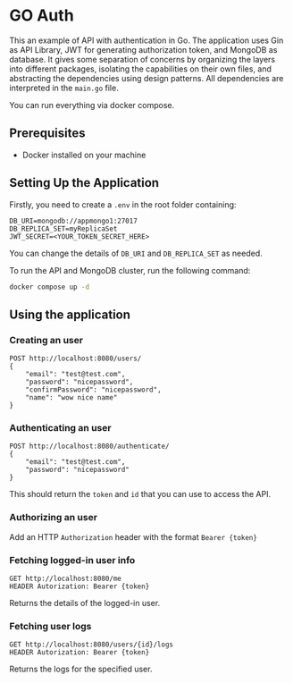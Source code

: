 # GO Auth

This an example of API with authentication in Go. The application uses Gin as API Library, JWT for generating authorization token, and MongoDB as database. It gives some separation of concerns by organizing the layers into different packages, isolating the capabilities on their own files, and abstracting the dependencies using design patterns. 
All dependencies are interpreted in the `main.go` file. 

You can run everything via docker compose.

## Prerequisites

- Docker installed on your machine

## Setting Up the Application

Firstly, you need to create a `.env` in the root folder containing:

```
DB_URI=mongodb://appmongo1:27017
DB_REPLICA_SET=myReplicaSet
JWT_SECRET=<YOUR_TOKEN_SECRET_HERE>
```

You can change the details of `DB_URI` and `DB_REPLICA_SET` as needed.

To run the API and MongoDB cluster, run the following command:

```bash
docker compose up -d
```

## Using the application

### Creating an user

```
POST http://localhost:8080/users/
{
    "email": "test@test.com",
    "password": "nicepassword",
    "confirmPassword": "nicepassword",
    "name": "wow nice name"
}
```

### Authenticating an user

```
POST http://localhost:8080/authenticate/
{
    "email": "test@test.com",
    "password": "nicepassword"
}
```

This should return the `token` and `id` that you can use to access the API.

### Authorizing an user

Add an HTTP `Authorization` header with the format `Bearer {token}`

### Fetching logged-in user info

```
GET http://localhost:8080/me
HEADER Autorization: Bearer {token}
```

Returns the details of the logged-in user.

### Fetching user logs

```
GET http://localhost:8080/users/{id}/logs
HEADER Autorization: Bearer {token}
```

Returns the logs for the specified user.
